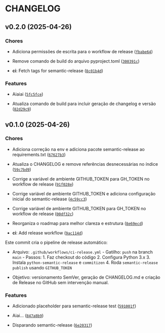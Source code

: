 # CHANGELOG


## v0.2.0 (2025-04-26)

### Chores

- Adiciona permissões de escrita para o workflow de release
  ([`fbabe64`](https://github.com/h4mn/Sky_Bridge/commit/fbabe64b48bd9c236502ea4dfea7325dbf6337f7))

- Remove comando de build do arquivo pyproject.toml
  ([`300391c`](https://github.com/h4mn/Sky_Bridge/commit/300391cde5257470679b3b5013129aff827b330d))

- **ci**: Fetch tags for semantic-release
  ([`8c01b4d`](https://github.com/h4mn/Sky_Bridge/commit/8c01b4d7592b64bb2de51ee91d5d27b73fffc8e5))

### Features

- Aiaiai
  ([`5fc5fce`](https://github.com/h4mn/Sky_Bridge/commit/5fc5fceaa9faddac87f37ab9f3f8981022ee7afe))

- Atualiza comando de build para incluir geração de changelog e versão
  ([`82d29c9`](https://github.com/h4mn/Sky_Bridge/commit/82d29c911ad15f13b73f8519d0159b5ab58d9be1))


## v0.1.0 (2025-04-26)

### Chores

- Adiciona correção na env e adiciona pacote semantic-release ao requirements.txt
  ([`67627b3`](https://github.com/h4mn/Sky_Bridge/commit/67627b3559f638d944e6e859b1016e0532caa5ba))

- Atualiza o CHANGELOG e remove referências desnecessárias no índice
  ([`59c7bd9`](https://github.com/h4mn/Sky_Bridge/commit/59c7bd99ef57bd620f6297e13e546e05a9111f7d))

- Corrige a variável de ambiente GITHUB_TOKEN para GH_TOKEN no workflow de release
  ([`91f028e`](https://github.com/h4mn/Sky_Bridge/commit/91f028e617bbee386309d401da11f37225203c57))

- Corrige variável de ambiente GITHUB_TOKEN e adiciona configuração inicial do semantic-release
  ([`4c59cc3`](https://github.com/h4mn/Sky_Bridge/commit/4c59cc3b77f03825a587831f1b71d5e442cf406e))

- Corrige variável de ambiente GITHUB_TOKEN para GH_TOKEN no workflow de release
  ([`00df32c`](https://github.com/h4mn/Sky_Bridge/commit/00df32c6ae838933d2ba6227ba0e69290d9b4591))

- Reorganiza o roadmap para melhor clareza e estrutura
  ([`8e69ecd`](https://github.com/h4mn/Sky_Bridge/commit/8e69ecd798a7e2b514970a908361cf1699ecbf22))

- **ci**: Add release workflow
  ([`9ac114d`](https://github.com/h4mn/Sky_Bridge/commit/9ac114de760a191f105459c984c3a5fe3a77756f))

Este commit cria o pipeline de release automático:

- Arquivo: `.github/workflows/ci-release.yml` - Gatilho: `push` na branch `main` - Passos: 1. Faz
  checkout do código 2. Configura Python 3.x 3. Instala `python-semantic-release` e `commitizen` 4.
  Roda `semantic-release publish` usando `GITHUB_TOKEN`

- Objetivo: versionamento SemVer, geração de CHANGELOG.md e criação de Release no GitHub sem
  intervenção manual.

### Features

- Adicionado placeholder para semantic-release test
  ([`591001f`](https://github.com/h4mn/Sky_Bridge/commit/591001fda23f2b069aec519a00062613e96a3a1b))

- Aiai...
  ([`847a8b9`](https://github.com/h4mn/Sky_Bridge/commit/847a8b9331598a6acf891c110a742bab85c4ab16))

- Disparando semantic-release
  ([`6e20317`](https://github.com/h4mn/Sky_Bridge/commit/6e203178406a81f68d4a27735ce0d860e9b16e75))
